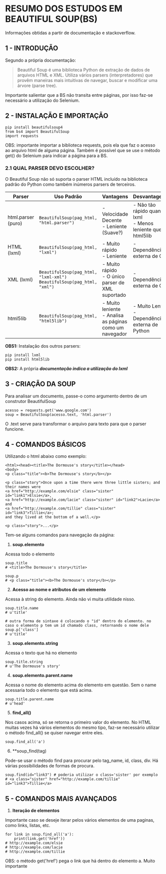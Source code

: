 # **RESUMO DOS ESTUDOS EM BEAUTIFUL SOUP(BS)**
Informações obtidas a partir de documentação e stackoverflow.

## 1 - INTRODUÇÃO
Segundo a própria documentação:
> Beautiful Soup é uma biblioteca Python de extração de dados de arquivos HTML e XML. 
> Utiliza vários parsers (interpretadores) que provêm maneiras mais intuitivas de navegar, buscar e modificar uma árvore (parse tree).

Importante salientar que a BS não transita entre páginas, por isso faz-se necessário a utilização do Selenium.

## 2 - INSTALAÇÃO E IMPORTAÇÃO
```
pip install beautifulsoup4
from bs4 import BeautifulSoup
import requests
```
OBS: importante importar a biblioteca requests, pois ela que faz o acesso ao arquivo html de alguma página. 
Também é possível que se use o método get() do Selenium para indicar a página para a BS.

### 2.1 QUAL PARSER DEVO ESCOLHER?
O Beautiful Soup não só suporta o parser HTML incluído na biblioteca padrão do Python como também inúmeros parsers de terceiros.

|Parser|Uso Padrão|Vantagens|Desvantagens|
|---|---|---|---|
|html.parser (puro)	|```BeautifulSoup(pag_html, "html.parser")```|- Velocidade Decente <br/> - Leniente (Suave?)|- Não tão rápido quanto lxml <br/> - Menos leniente que html5lib|
|HTML (lxml)|```BeautifulSoup(pag_html, "lxml")``` |- Muito rápido <br/> - Leniente|- Dependência externa de C|
|XML (lxml)|```BeautifulSoup(pag_html, "lxml-xml")```<br/> ```BeautifulSoup(pag_html, "xml")```|- Muito rápido <br/> - O único parser de XML suportado|- Dependência externa de C|
|html5lib|```BeautifulSoup(pag_html, "html5lib")```|- Muito leniente <br/> - Analisa as páginas como um navegador|- Muito Lento <br/> - Dependência externa de Python|

**OBS1:** Instalação dos outros parsers:
```
pip install lxml
pip install html5lib
```
**OBS2:** A própria _**documentação indica a utilização do lxml**_ 

## 3 - CRIAÇÃO DA SOUP 
Para analisar um documento, passe-o como argumento dentro de um construtor BeautifulSoup
```
acesso = requests.get('www.google.com')
soup = BeautifulSoup(acesso.text, 'html.parser')
```
O .text serve para transformar o arquivo para texto para que o parser funcione.

## 4 - COMANDOS BÁSICOS
Utilizando o html abaixo como exemplo:
```
<html><head><title>The Dormouse's story</title></head>
<body>
<p class="title"><b>The Dormouse's story</b></p>

<p class="story">Once upon a time there were three little sisters; and their names were
<a href="http://example.com/elsie" class="sister" id="link1">Elsie</a>,
<a href="http://example.com/lacie" class="sister" id="link2">Lacie</a> and
<a href="http://example.com/tillie" class="sister" id="link3">Tillie</a>;
and they lived at the bottom of a well.</p>

<p class="story">...</p>
```

Tem-se alguns comandos para navegação da página:
1. **soup.elemento**

Acessa todo o elemento
```
soup.title
# <title>The Dormouse's story</title>

soup.p
# <p class="title"><b>The Dormouse's story</b></p>
```

2. **Acesso ao nome e atributos de um elemento**

Acessa à string do elemento. Ainda não vi muita utilidade nisso.
```
soup.title.name
# u'title'

# outra forma de sintaxe é colocando o "id" dentro do elemento. no caso o elemento p tem um id chamado class, retornando o nome dele
soup.p['class']
# u'title'
```

3. **soup.elemento.string**

Acessa o texto que há no elemento
```
soup.title.string
# u'The Dormouse's story'
```

4. **soup.elemento.parent.name**

Acessa o nome do elemento acima do elemento em questão. Sem o name acessaria todo o elemento que está acima.
```
soup.title.parent.name
# u'head'
```

5. **find_all()**

Nos casos acima, só se retorna o primeiro valor do elemento. 
No HTML muitas vezes há vários elementos do mesmo tipo, faz-se necessário utilizar o método find_all() se quiser navegar entre eles.
```
soup.find_all('a')
```

6. **soup_find(tag)

Pode-se usar o método find para procurar pelo tag_name, id, class, div. Há várias possibilidades de formas de procura. 

```
soup.find(id="link3") # poderia utilizar o class='sister' por exemplo
# <a class="sister" href="http://example.com/tillie" id="link3">Tillie</a>
```

## 5 - COMANDOS MAIS AVANÇADOS
1. **Iteração de elementos**

Importante caso se deseje iterar pelos vários elementos de uma paginas, como links, listas, etc.
```
for link in soup.find_all('a'):
    print(link.get('href'))
# http://example.com/elsie
# http://example.com/lacie
# http://example.com/tillie
```
OBS: o método get('href') pega o link que há dentro do elemento a. Muito importante
